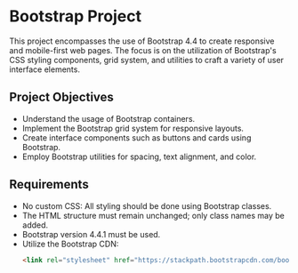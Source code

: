 # Bootstrap Project

This project encompasses the use of Bootstrap 4.4 to create responsive and mobile-first web pages. The focus is on the utilization of Bootstrap's CSS styling components, grid system, and utilities to craft a variety of user interface elements.

## Project Objectives

- Understand the usage of Bootstrap containers.
- Implement the Bootstrap grid system for responsive layouts.
- Create interface components such as buttons and cards using Bootstrap.
- Employ Bootstrap utilities for spacing, text alignment, and color.

## Requirements

- No custom CSS: All styling should be done using Bootstrap classes.
- The HTML structure must remain unchanged; only class names may be added.
- Bootstrap version 4.4.1 must be used.
- Utilize the Bootstrap CDN:
  ```html
  <link rel="stylesheet" href="https://stackpath.bootstrapcdn.com/bootstrap/4.4.1/css/bootstrap.min.css" integrity="sha384-Vkoo8x4CGsO3+Hhxv8T/Q5PaXtkKtu6ug5TOeNV6gBiFeWPGFN9MuhOf23Q9Ifjh" crossorigin="anonymous">
